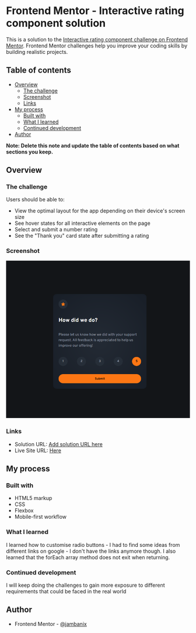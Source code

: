 # Frontend Mentor - Interactive rating component solution

This is a solution to the [Interactive rating component challenge on Frontend Mentor](https://www.frontendmentor.io/challenges/interactive-rating-component-koxpeBUmI). Frontend Mentor challenges help you improve your coding skills by building realistic projects. 

## Table of contents

- [Overview](#overview)
  - [The challenge](#the-challenge)
  - [Screenshot](#screenshot)
  - [Links](#links)
- [My process](#my-process)
  - [Built with](#built-with)
  - [What I learned](#what-i-learned)
  - [Continued development](#continued-development)
- [Author](#author)

**Note: Delete this note and update the table of contents based on what sections you keep.**

## Overview

### The challenge

Users should be able to:

- View the optimal layout for the app depending on their device's screen size
- See hover states for all interactive elements on the page
- Select and submit a number rating
- See the "Thank you" card state after submitting a rating

### Screenshot

![](./preview.png)

### Links

- Solution URL: [Add solution URL here](https://github.com/jambanix/frontendmentor_interactive-rating-component)
- Live Site URL: [Here](https://jambanix.github.io/frontendmentor_interactive-rating-component/)

## My process

### Built with

- HTML5 markup
- CSS
- Flexbox
- Mobile-first workflow


### What I learned

I learned how to customise radio buttons - I had to find some ideas from different links on google - I don't have the links anymore though. I also learned that the forEach array method does not exit when returning.

### Continued development

I will keep doing the challenges to gain more exposure to different requirements that could be faced in the real world

## Author

- Frontend Mentor - [@jambanix](https://www.frontendmentor.io/profile/jambanix)

